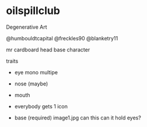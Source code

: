 # oilspillclub
Degenerative Art

@humbouldtcapital
@freckles90
@blanketry11

mr cardboard head base character

traits
* eye
  mono
  multipe
    
* nose (maybe)
* mouth

* everybody gets 1 icon

* base (required)
  image1.jpg
  	can this can it hold eyes?

